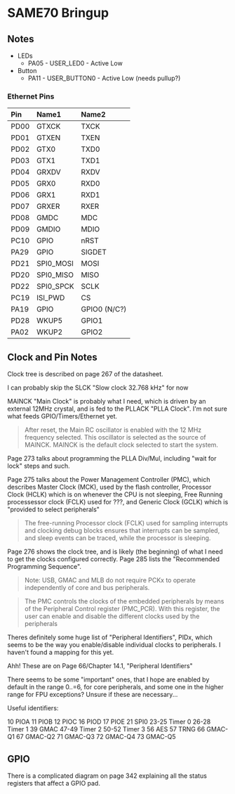 # SAME70 Bringup

## Notes

* LEDs
    * PA05 - USER_LED0 - Active Low
* Button
    * PA11 - USER_BUTTON0 - Active Low (needs pullup?)

### Ethernet Pins

| Pin     | Name1           | Name2             |
| :---    | :---            | :---              |
| PD00    | GTXCK           | TXCK              |
| PD01    | GTXEN           | TXEN              |
| PD02    | GTX0            | TXD0              |
| PD03    | GTX1            | TXD1              |
| PD04    | GRXDV           | RXDV              |
| PD05    | GRX0            | RXD0              |
| PD06    | GRX1            | RXD1              |
| PD07    | GRXER           | RXER              |
| PD08    | GMDC            | MDC               |
| PD09    | GMDIO           | MDIO              |
| PC10    | GPIO            | nRST              |
| PA29    | GPIO            | SIGDET            |
| PD21    | SPI0_MOSI       | MOSI              |
| PD20    | SPI0_MISO       | MISO              |
| PD22    | SPI0_SPCK       | SCLK              |
| PC19    | ISI_PWD         | CS                |
| PA19    | GPIO            | GPIO0 (N/C?)      |
| PD28    | WKUP5           | GPIO1             |
| PA02    | WKUP2           | GPIO2             |

## Clock and Pin Notes

Clock tree is described on page 267 of the datasheet.

I can probably skip the SLCK "Slow clock 32.768 kHz" for now

MAINCK "Main Clock" is probably what I need, which is driven by an external 12MHz crystal, and is fed to the PLLACK "PLLA Clock". I'm not sure what feeds GPIO/Timers/Ethernet yet.

> After reset, the Main RC oscillator is enabled with the 12 MHz frequency selected. This oscillator is selected as the source of MAINCK. MAINCK is the default clock selected to start the system.

Page 273 talks about programming the PLLA Div/Mul, including "wait for lock" steps and such.

Page 275 talks about the Power Management Controller (PMC), which describes Master Clock (MCK), used by the flash controller, Processor Clock (HCLK) which is on whenever the CPU is not sleeping, Free Running processessor clock (FCLK) used for ???, and Generic Clock (GCLK) which is "provided to select peripherals"

> The free-running Processor clock (FCLK) used for sampling interrupts and clocking debug blocks ensures that interrupts can be sampled, and sleep events can be traced, while the processor is sleeping.

Page 276 shows the clock tree, and is likely (the beginning) of what I need to get the clocks configured correctly. Page 285 lists the "Recommended Programming Sequence".

> Note: USB, GMAC and MLB do not require PCKx to operate independently of core and bus peripherals.

> The PMC controls the clocks of the embedded peripherals by means of the Peripheral Control register (PMC_PCR). With this register, the user can enable and disable the different clocks used by the peripherals

Theres definitely some huge list of "Peripheral Identifiers", PIDx, which seems to be the way you enable/disable individual clocks to peripherals. I haven't found a mapping for this yet.

Ahh! These are on Page 66/Chapter 14.1, "Peripheral Identifiers"

There seems to be some "important" ones, that I hope are enabled by default in the range 0..=6, for core peripherals, and some one in the higher range for FPU exceptions? Unsure if these are necessary...

Useful identifiers:

10      PIOA
11      PIOB
12      PIOC
16      PIOD
17      PIOE
21      SPI0
23-25   Timer 0
26-28   Timer 1
39      GMAC
47-49   Timer 2
50-52   Timer 3
56      AES
57      TRNG
66      GMAC-Q1
67      GMAC-Q2
71      GMAC-Q3
72      GMAC-Q4
73      GMAC-Q5

## GPIO

There is a complicated diagram on page 342 explaining all the status registers that affect a GPIO pad.
